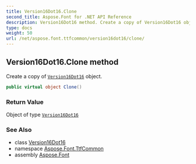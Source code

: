```yaml
---
title: Version16Dot16.Clone
second_title: Aspose.Font for .NET API Reference
description: Version16Dot16 method. Create a copy of Version16Dot16 object
type: docs
weight: 50
url: /net/aspose.font.ttfcommon/version16dot16/clone/
---
```

## Version16Dot16.Clone method

Create a copy of [`Version16Dot16`](../) object.

```csharp
public virtual object Clone()
```

### Return Value

Object of type [`Version16Dot16`](../)

### See Also

* class [Version16Dot16](../)
* namespace [Aspose.Font.TtfCommon](../../../aspose.font.ttfcommon/)
* assembly [Aspose.Font](../../../)


